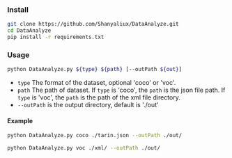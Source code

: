 ### Install

```bash
git clone https://github.com/Shanyaliux/DataAnalyze.git
cd DataAnalyze
pip install -r requirements.txt
```

### Usage

```bash
python DataAnalyze.py ${type} ${path} [--outPath ${out}]
```
- `type` The format of the dataset, optional 'coco' or 'voc'. 
- `path` The path of dataset.
If `type` is 'coco', the `path` is the json file path. 
If `type` is 'voc', the `path` is the path of the xml file directory.  
- `--outPath` is the output directory, default is './out'

#### Example
```bash
python DataAnalyze.py coco ./tarin.json --outPath ./out/
```

```bash
python DataAnalyze.py voc ./xml/ --outPath ./out/
```
